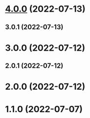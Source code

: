# [4.0.0](https://github.com/TorahitoYamashita/cicd_test/compare/v22.28.10...v4.0.0) (2022-07-13)



## 3.0.1 (2022-07-13)



# 3.0.0 (2022-07-12)



## 2.0.1 (2022-07-12)



# 2.0.0 (2022-07-12)



# 1.1.0 (2022-07-07)



